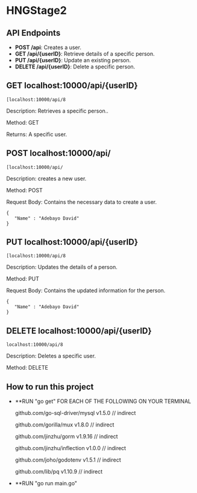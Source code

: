 # HNGStage2

## API Endpoints

- **POST /api**: Creates a user.
- **GET /api/{userID}**: Retrieve details of a specific person.
- **PUT /api/{userID}**: Update an existing person.
- **DELETE /api/{userID}**: Delete a specific person.

## GET localhost:10000/api/{userID}
```
[localhost:10000/api/8
```

Description: Retrieves a specific person..

Method: GET

Returns: A specific user.

## POST localhost:10000/api/
```
[localhost:10000/api/
```

Description: creates a new user.

Method: POST

Request Body: Contains the necessary data to create a user.
```
{
   "Name" : "Adebayo David"
}
```

## PUT localhost:10000/api/{userID}
```
[localhost:10000/api/8
```

Description: Updates the details of a person.

Method: PUT

Request Body: Contains the updated information for the person.
```
{
   "Name" : "Adebayo David"
}
```

## DELETE localhost:10000/api/{userID}
```
localhost:10000/api/8
```

Description: Deletes a specific user.

Method: DELETE


## How to run this project

- **RUN "go get" FOR EACH OF THE FOLLOWING ON YOUR TERMINAL
  
   github.com/go-sql-driver/mysql v1.5.0 // indirect
  
	github.com/gorilla/mux v1.8.0 // indirect

	github.com/jinzhu/gorm v1.9.16 // indirect

	github.com/jinzhu/inflection v1.0.0 // indirect

	github.com/joho/godotenv v1.5.1 // indirect

	github.com/lib/pq v1.10.9 // indirect

- **RUN "go run main.go"


